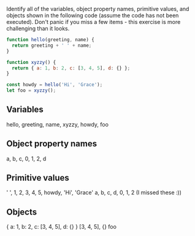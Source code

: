 Identify all of the variables, object property names, primitive values, and objects shown in the following code (assume the code has not been executed). Don't panic if you miss a few items - this exercise is more challenging than it looks.

```javascript
function hello(greeting, name) {
  return greeting + ' ' + name;
}

function xyzzy() {
  return { a: 1, b: 2, c: [3, 4, 5], d: {} };
}

const howdy = hello('Hi', 'Grace');
let foo = xyzzy();
```

## Variables
hello, greeting, name, xyzzy, howdy, foo

## Object property names
a, b, c, 0, 1, 2, d

## Primitive values
' ', 1, 2, 3, 4, 5, howdy, 'Hi', 'Grace'
a, b, c, d, 0, 1, 2 (I missed these :))

## Objects
{ a: 1, b: 2, c: [3, 4, 5], d: {} }
[3, 4, 5], {}
foo 
